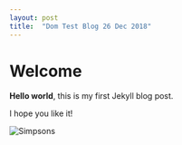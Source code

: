 ```yaml
---
layout: post
title:  "Dom Test Blog 26 Dec 2018"
---
```


# Welcome

**Hello world**, this is my first Jekyll blog post.

I hope you like it!

![Simpsons](/assets/giphy.gif)

